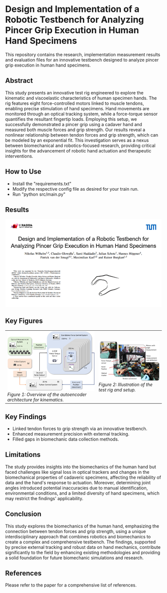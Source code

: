 # Design and Implementation of a Robotic Testbench for Analyzing Pincer Grip Execution in Human Hand Specimens

This repository contains the research, implementation measurement results and evaluation files for an innovative testbench designed to analyze pincer grip execution in human hand specimens.

## Abstract

This study presents an innovative test rig engineered to explore the kinematic and viscoelastic characteristics of human specimen hands. The rig features eight force-controlled motors linked to muscle tendons, enabling precise stimulation of hand specimens. Hand movements are monitored through an optical tracking system, while a force-torque sensor quantifies the resultant fingertip loads. Employing this setup, we successfully demonstrated a pincer grip using a cadaver hand and measured both muscle forces and grip strength. Our results reveal a nonlinear relationship between tendon forces and grip strength, which can be modeled by an exponential fit. This investigation serves as a nexus between biomechanical and robotics-focused research, providing critical insights for the advancement of robotic hand actuation and therapeutic interventions.

## How to Use

- Install the "requirements.txt"
- Modify the respective config file as desired for your train run.
- Run "python src/main.py"

## Results 
<img src="./results/video.gif" alt="Knee Joint Analysis" width="800"/>


## Key Figures

<table>
  <tr>
    <td>
      <img src="./results/hand_test_struct.png" alt="Hand Testbench" width="300"/>
      <br>
      <em>Figure 1: Overview of the autoencoder architecture for kinematics.</em>
    </td>
    <td>
      <img src="./results/testsetup.png" alt="Knee Joint Analysis" width="300"/>
      <br>
      <em>Figure 2: Illustration of the test rig and setup.</em>
    </td>
  </tr>
</table>

## Key Findings

- Linked tendon forces to grip strength via an innovative testbench.
- Enhanced measurement precision with external tracking.
- Filled gaps in biomechanic data collection methods.

## Limitations

The study provides insights into the biomechanics of the human hand but faced challenges like signal loss in optical trackers and changes in the biomechanical properties of cadaveric specimens, affecting the reliability of data and the hand's response to actuation. Moreover, determining joint angles introduced potential inaccuracies due to manual identification, environmental conditions, and a limited diversity of hand specimens, which may restrict the findings' applicability.

## Conclusion

This study explores the biomechanics of the human hand, emphasizing the connection between tendon forces and grip strength, using a unique interdisciplinary approach that combines robotics and biomechanics to create a complex and comprehensive testbench. The findings, supported by precise external tracking and robust data on hand mechanics, contribute significantly to the field by enhancing existing methodologies and providing a solid foundation for future biomechanic simulations and research.

## References

Please refer to the paper for a comprehensive list of references.
